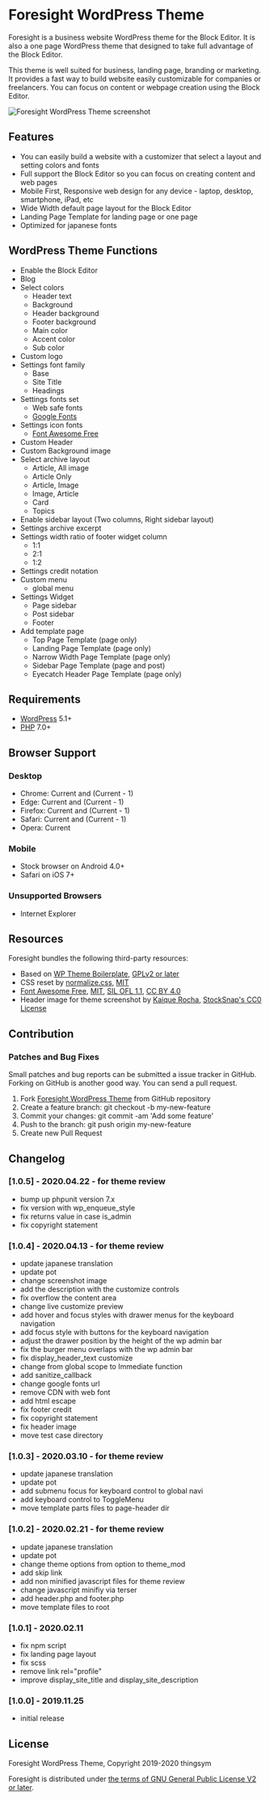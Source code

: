 # Foresight WordPress Theme

Foresight is a business website WordPress theme for the Block Editor. It is also a one page WordPress theme that designed to take full advantage of the Block Editor.

This theme is well suited for business, landing page, branding or marketing. It provides a fast way to build website easily customizable for companies or freelancers. You can focus on content or webpage creation using the Block Editor.

![Foresight WordPress Theme screenshot](screenshot.png)

## Features

* You can easily build a website with a customizer that select a layout and setting colors and fonts
* Full support the Block Editor so you can focus on creating content and web pages
* Mobile First, Responsive web design for any device - laptop, desktop, smartphone, iPad, etc
* Wide Width default page layout for the Block Editor
* Landing Page Template for landing page or one page
* Optimized for japanese fonts

## WordPress Theme Functions

* Enable the Block Editor
* Blog
* Select colors
	* Header text
	* Background
	* Header background
	* Footer background
	* Main color
	* Accent color
	* Sub color
* Custom logo
* Settings font family
	* Base
	* Site Title
	* Headings
* Settings fonts set
	* Web safe fonts
	* [Google Fonts](https://fonts.google.com/)
* Settings icon fonts
	* [Font Awesome Free](https://github.com/FortAwesome/Font-Awesome)
* Custom Header
* Custom Background image
* Select archive layout
	* Article, All image
	* Article Only
	* Article, Image
	* Image, Article
	* Card
	* Topics
* Enable sidebar layout (Two columns, Right sidebar layout)
* Settings archive excerpt
* Settings width ratio of footer widget column
	* 1:1
	* 2:1
	* 1:2
* Settings credit notation
* Custom menu
	* global menu
* Settings Widget
	* Page sidebar
	* Post sidebar
	* Footer
* Add template page
	* Top Page Template (page only)
	* Landing Page Template (page only)
	* Narrow Width Page Template (page only)
	* Sidebar Page Template (page and post)
	* Eyecatch Header Page Template (page only)

## Requirements

* [WordPress](https://wordpress.org/) 5.1+
* [PHP](https://www.php.net/) 7.0+

## Browser Support

### Desktop

* Chrome: Current and (Current - 1)
* Edge: Current and (Current - 1)
* Firefox: Current and (Current - 1)
* Safari: Current and (Current - 1)
* Opera: Current

### Mobile

* Stock browser on Android 4.0+
* Safari on iOS 7+

### Unsupported Browsers

* Internet Explorer

## Resources

Foresight bundles the following third-party resources:

* Based on [WP Theme Boilerplate](https://github.com/thingsym/wp-theme-boilerplate), [GPLv2 or later](https://www.gnu.org/licenses/gpl-2.0.html)
* CSS reset by [normalize.css](https://necolas.github.io/normalize.css/), [MIT](https://opensource.org/licenses/MIT)
* [Font Awesome Free](https://github.com/FortAwesome/Font-Awesome), [MIT](https://opensource.org/licenses/MIT), [SIL OFL 1.1](https://opensource.org/licenses/OFL-1.1), [CC BY 4.0](https://creativecommons.org/licenses/by/4.0/deed)
* Header image for theme screenshot by [Kaique Rocha](https://stocksnap.io/photo/UTLSND0DES), [StockSnap's CC0 License](https://stocksnap.io/license)

## Contribution

### Patches and Bug Fixes

Small patches and bug reports can be submitted a issue tracker in GitHub. Forking on GitHub is another good way. You can send a pull request.

1. Fork [Foresight WordPress Theme](https://github.com/thingsym/foresight/) from GitHub repository
2. Create a feature branch: git checkout -b my-new-feature
3. Commit your changes: git commit -am 'Add some feature'
4. Push to the branch: git push origin my-new-feature
5. Create new Pull Request

## Changelog

### [1.0.5] - 2020.04.22 - for theme review

- bump up phpunit version 7.x
- fix version with wp_enqueue_style
- fix returns value in case is_admin
- fix copyright statement

### [1.0.4] - 2020.04.13 - for theme review

- update japanese translation
- update pot
- change screenshot image
- add the description with the customize controls
- fix overflow the content area
- change live customize preview
- add hover and focus styles with drawer menus for the keyboard navigation
- add focus style with buttons for the keyboard navigation
- adjust the drawer position by the height of the wp admin bar
- fix the burger menu overlaps with the wp admin bar
- fix display_header_text customize
- change from global scope to Immediate function
- add sanitize_callback
- change google fonts url
- remove CDN with web font
- add html escape
- fix footer credit
- fix copyright statement
- fix header image
- move test case directory

### [1.0.3] - 2020.03.10 - for theme review

- update japanese translation
- update pot
- add submenu focus for keyboard control to global navi
- add keyboard control to ToggleMenu
- move template parts files to page-header dir

### [1.0.2] - 2020.02.21 - for theme review

- update japanese translation
- update pot
- change theme options from option to theme_mod
- add skip link
- add non minified javascript files for theme review
- change javascript minifiy via terser
- add header.php and footer.php
- move template files to root

### [1.0.1] - 2020.02.11

- fix npm script
- fix landing page layout
- fix scss
- remove link rel="profile"
- improve display_site_title and display_site_description

### [1.0.0] - 2019.11.25

- initial release

## License

Foresight WordPress Theme, Copyright 2019-2020 thingsym

Foresight is distributed under [the terms of GNU General Public License V2 or later](https://www.gnu.org/licenses/gpl-2.0.html).
